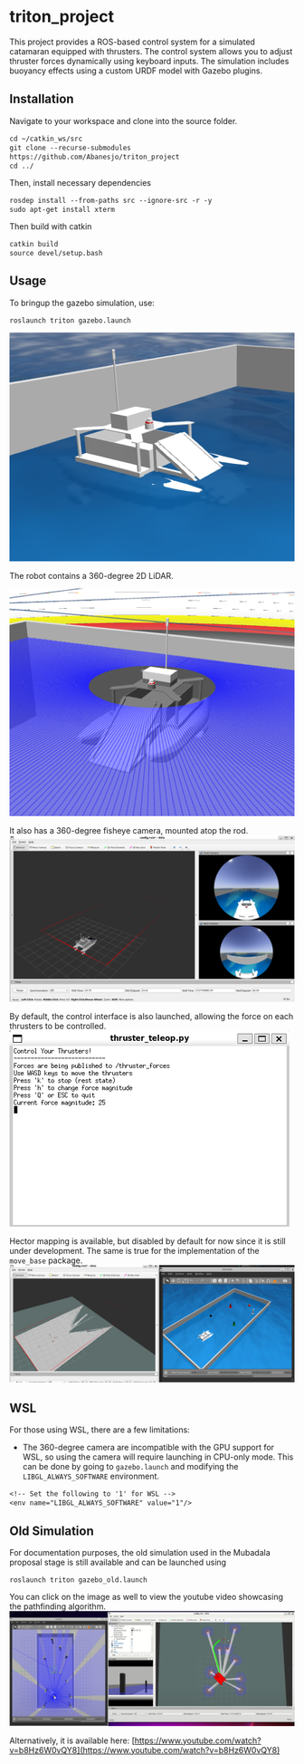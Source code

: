 # triton_project
This project provides a ROS-based control system for a simulated catamaran equipped with thrusters. The control system allows you to adjust thruster forces dynamically using keyboard inputs. The simulation includes buoyancy effects using a custom URDF model with Gazebo plugins.

## Installation
Navigate to your workspace and clone into the source folder.
```
cd ~/catkin_ws/src
git clone --recurse-submodules https://github.com/Abanesjo/triton_project
cd ../
```
Then, install necessary dependencies
```
rosdep install --from-paths src --ignore-src -r -y
sudo apt-get install xterm
```
Then build with catkin
```
catkin build
source devel/setup.bash
```

## Usage

To bringup the gazebo simulation, use:
```
roslaunch triton gazebo.launch
```

![gazebo_simulation](docs/gazebo_new.png)

The robot contains a 360-degree 2D LiDAR.

![sensors](docs/sensors.png)

It also has a 360-degree fisheye camera, mounted atop the rod.
![preview](docs/preview.png)

By default, the control interface is also launched, allowing the force on each thrusters to be controlled.
![gui](docs/gui.png)

Hector mapping is available, but disabled by default for now since it is still under development. The same is true for the implementation of the <code>move_base</code> package.
![hector](docs/hector.png)

## WSL

For those using WSL, there are a few limitations:
- The 360-degree camera are incompatible with the GPU support for WSL, so using the camera will require launching in CPU-only mode. This can be done by going to <code>gazebo.launch</code> and modifying the <code>LIBGL_ALWAYS_SOFTWARE</code> environment.

```
<!-- Set the following to '1' for WSL -->
<env name="LIBGL_ALWAYS_SOFTWARE" value="1"/>
```

## Old Simulation
For documentation purposes, the old simulation used in the Mubadala proposal stage is still available and can be launched using
```
roslaunch triton gazebo_old.launch
```
You can click on the image as well to view the youtube video showcasing the pathfinding algorithm.
[![old_simulation](docs/old_version.png)](https://www.youtube.com/watch?v=b8Hz6W0vQY8)

Alternatively, it is available here: [https://www.youtube.com/watch?v=b8Hz6W0vQY8](https://www.youtube.com/watch?v=b8Hz6W0vQY8)

